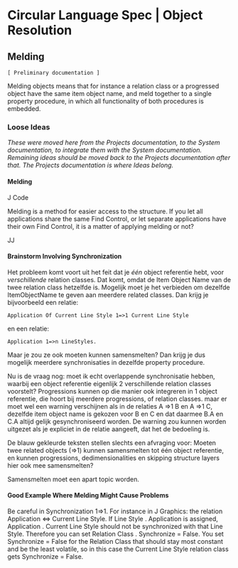 ﻿Circular Language Spec | Object Resolution
==========================================

Melding
-------

`[ Preliminary documentation ]`

Melding objects means that for instance a relation class or a progressed object have the same item object name, and meld together to a single property procedure, in which all functionality of both procedures is embedded.

### Loose Ideas

*These were moved here from the Projects documentation, to the System documentation, to integrate them with the System documentation. Remaining ideas should be moved back to the Projects documentation after that. The Projects documentation is where Ideas belong.*

#### Melding

J Code

Melding is a method for easier access to the structure. If you let all applications share the same Find Control,
or let separate applications have their own Find Control, it is a matter of applying melding or not?

JJ

#### Brainstorm Involving Synchronization

Het probleem komt voort uit het feit dat je *één* object referentie hebt, voor *verschillende* relation classes. Dat komt, omdat de Item Object Name van de twee relation class hetzelfde is. Mogelijk moet je het verbieden om dezelfde ItemObjectName te geven  aan meerdere related classes. Dan krijg je bijvoorbeeld een relatie: 

```
Application Of Current Line Style 1=>1 Current Line Style
```

en een relatie:

```
Application 1=>n LineStyles.
```

Maar je zou ze ook moeten kunnen samensmelten? Dan krijg je dus mogelijk meerdere synchronisaties in dezelfde property procedure.

Nu is de vraag nog: moet ik echt overlappende synchronisatie hebben, waarbij een object referentie eigenlijk 2 verschillende relation classes voorstelt? Progressions kunnen op die manier ook integreren in 1 object referentie, die hoort bij meerdere progressions, of relation classes. maar er moet wel een warning verschijnen als in de relaties A =>1 B en A =>1 C, dezelfde item object name is gekozen voor B en C en dat daarmee B.A en C.A altijd gelijk gesynchroniseerd worden. De warning zou kunnen worden uitgezet als je expliciet in de relatie aangeeft, dat het de bedoeling is.

De blauw gekleurde teksten stellen slechts een afvraging voor: Moeten twee related objects (=>1) kunnen samensmelten tot één object referentie, en kunnen progressions, dedimensionalities en skipping structure layers hier ook mee samensmelten?

Samensmelten moet een apart topic worden.

#### Good Example Where Melding Might Cause Problems

Be careful in Synchronization 1=>1. For instance in J Graphics: the relation Application <=> Current Line Style. If Line Style . Application is assigned, Application . Current Line Style should not be synchronized with that Line Style. Therefore you can set Relation Class . Synchronize = False. You set Synchronize = False for the Relation Class that should stay most constant and be the least volatile, so in this case the Current Line Style relation class gets Synchronize = False.
